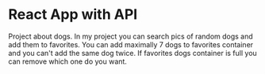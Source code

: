 # React App with API

Project about dogs. In my project you can search pics of random dogs and add them to favorites. You can add maximally 7 dogs to favorites container and you can't add the same dog twice. If favorites dogs container is full you can remove which one do you want.
